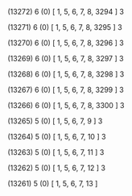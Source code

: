 (13272) 6 (0) [ 1, 5, 6, 7, 8, 3294 ] 3 


(13271) 6 (0) [ 1, 5, 6, 7, 8, 3295 ] 3 


(13270) 6 (0) [ 1, 5, 6, 7, 8, 3296 ] 3 


(13269) 6 (0) [ 1, 5, 6, 7, 8, 3297 ] 3 


(13268) 6 (0) [ 1, 5, 6, 7, 8, 3298 ] 3 


(13267) 6 (0) [ 1, 5, 6, 7, 8, 3299 ] 3 


(13266) 6 (0) [ 1, 5, 6, 7, 8, 3300 ] 3 


(13265) 5 (0) [ 1, 5, 6, 7, 9 ] 3 


(13264) 5 (0) [ 1, 5, 6, 7, 10 ] 3 


(13263) 5 (0) [ 1, 5, 6, 7, 11 ] 3 


(13262) 5 (0) [ 1, 5, 6, 7, 12 ] 3 


(13261) 5 (0) [ 1, 5, 6, 7, 13 ]  

